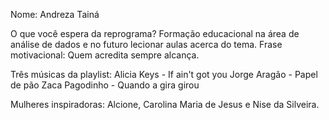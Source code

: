 Nome: Andreza Tainá

O que você espera da reprograma?
Formação educacional na área de análise de dados e no futuro lecionar aulas acerca do tema.
Frase motivacional: Quem acredita sempre alcança.

Três músicas da playlist: 
Alicia Keys - If ain't got you
Jorge Aragão - Papel de pão
Zaca Pagodinho - Quando a gira girou

Mulheres inspiradoras:
Alcione, Carolina Maria de Jesus e Nise da Silveira.